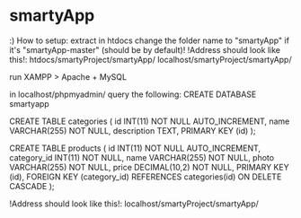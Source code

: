# smartyApp
:)
How to setup:
extract in htdocs
change the folder name to "smartyApp" if it's "smartyApp-master" (should be by default)!
!Address should look like this!:
htdocs/smartyProject/smartyApp/
localhost/smartyProject/smartyApp/

run XAMPP > Apache + MySQL

in localhost/phpmyadmin/
query the following:
CREATE DATABASE smartyapp

CREATE TABLE categories (
  id INT(11) NOT NULL AUTO_INCREMENT,
  name VARCHAR(255) NOT NULL,
  description TEXT,
  PRIMARY KEY (id)
);

CREATE TABLE products (
  id INT(11) NOT NULL AUTO_INCREMENT,
  category_id INT(11) NOT NULL,
  name VARCHAR(255) NOT NULL,
  photo VARCHAR(255) NOT NULL,
  price DECIMAL(10,2) NOT NULL,
  PRIMARY KEY (id),
  FOREIGN KEY (category_id) REFERENCES categories(id) ON DELETE CASCADE
);

!Address should look like this!:
localhost/smartyProject/smartyApp/
